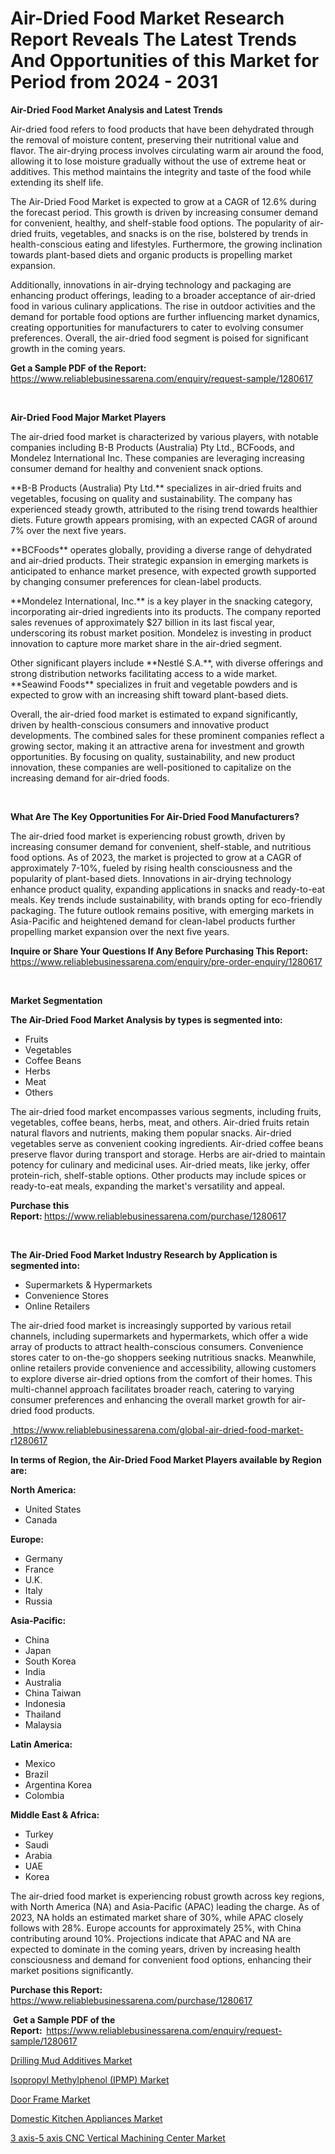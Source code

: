 <p><h1>Air-Dried Food Market Research Report Reveals The Latest Trends And Opportunities of this Market for Period from 2024 - 2031</h1></p><p><strong>Air-Dried Food Market Analysis and Latest Trends</strong></p>
<p><p>Air-dried food refers to food products that have been dehydrated through the removal of moisture content, preserving their nutritional value and flavor. The air-drying process involves circulating warm air around the food, allowing it to lose moisture gradually without the use of extreme heat or additives. This method maintains the integrity and taste of the food while extending its shelf life.</p><p>The Air-Dried Food Market is expected to grow at a CAGR of 12.6% during the forecast period. This growth is driven by increasing consumer demand for convenient, healthy, and shelf-stable food options. The popularity of air-dried fruits, vegetables, and snacks is on the rise, bolstered by trends in health-conscious eating and lifestyles. Furthermore, the growing inclination towards plant-based diets and organic products is propelling market expansion.</p><p>Additionally, innovations in air-drying technology and packaging are enhancing product offerings, leading to a broader acceptance of air-dried food in various culinary applications. The rise in outdoor activities and the demand for portable food options are further influencing market dynamics, creating opportunities for manufacturers to cater to evolving consumer preferences. Overall, the air-dried food segment is poised for significant growth in the coming years.</p></p>
<p><strong>Get a Sample PDF of the Report:&nbsp;</strong> <a href="https://www.reliablebusinessarena.com/enquiry/request-sample/1280617?utm_campaign=1172&utm_medium=2&utm_source=Github&utm_content=ia&utm_term=30092024&utm_id=air-dried-food">https://www.reliablebusinessarena.com/enquiry/request-sample/1280617</a></p>
<p>&nbsp;</p>
<p><strong>Air-Dried Food Major Market Players</strong></p>
<p><p>The air-dried food market is characterized by various players, with notable companies including B-B Products (Australia) Pty Ltd., BCFoods, and Mondelez International Inc. These companies are leveraging increasing consumer demand for healthy and convenient snack options.</p><p>**B-B Products (Australia) Pty Ltd.** specializes in air-dried fruits and vegetables, focusing on quality and sustainability. The company has experienced steady growth, attributed to the rising trend towards healthier diets. Future growth appears promising, with an expected CAGR of around 7% over the next five years.</p><p>**BCFoods** operates globally, providing a diverse range of dehydrated and air-dried products. Their strategic expansion in emerging markets is anticipated to enhance market presence, with expected growth supported by changing consumer preferences for clean-label products.</p><p>**Mondelez International, Inc.** is a key player in the snacking category, incorporating air-dried ingredients into its products. The company reported sales revenues of approximately $27 billion in its last fiscal year, underscoring its robust market position. Mondelez is investing in product innovation to capture more market share in the air-dried segment.</p><p>Other significant players include **Nestlé S.A.**, with diverse offerings and strong distribution networks facilitating access to a wide market. **Seawind Foods** specializes in fruit and vegetable powders and is expected to grow with an increasing shift toward plant-based diets.</p><p>Overall, the air-dried food market is estimated to expand significantly, driven by health-conscious consumers and innovative product developments. The combined sales for these prominent companies reflect a growing sector, making it an attractive arena for investment and growth opportunities. By focusing on quality, sustainability, and new product innovation, these companies are well-positioned to capitalize on the increasing demand for air-dried foods.</p></p>
<p>&nbsp;</p>
<p><strong>What Are The Key Opportunities For Air-Dried Food Manufacturers?</strong></p>
<p><p>The air-dried food market is experiencing robust growth, driven by increasing consumer demand for convenient, shelf-stable, and nutritious food options. As of 2023, the market is projected to grow at a CAGR of approximately 7-10%, fueled by rising health consciousness and the popularity of plant-based diets. Innovations in air-drying technology enhance product quality, expanding applications in snacks and ready-to-eat meals. Key trends include sustainability, with brands opting for eco-friendly packaging. The future outlook remains positive, with emerging markets in Asia-Pacific and heightened demand for clean-label products further propelling market expansion over the next five years.</p></p>
<p><strong>Inquire or Share Your Questions If Any Before Purchasing This Report:</strong> <a href="https://www.reliablebusinessarena.com/enquiry/pre-order-enquiry/1280617?utm_campaign=1172&utm_medium=2&utm_source=Github&utm_content=ia&utm_term=30092024&utm_id=air-dried-food">https://www.reliablebusinessarena.com/enquiry/pre-order-enquiry/1280617</a></p>
<p>&nbsp;</p>
<p><strong>Market Segmentation</strong></p>
<p><strong>The Air-Dried Food Market Analysis by types is segmented into:</strong></p>
<p><ul><li>Fruits</li><li>Vegetables</li><li>Coffee Beans</li><li>Herbs</li><li>Meat</li><li>Others</li></ul></p>
<p><p>The air-dried food market encompasses various segments, including fruits, vegetables, coffee beans, herbs, meat, and others. Air-dried fruits retain natural flavors and nutrients, making them popular snacks. Air-dried vegetables serve as convenient cooking ingredients. Air-dried coffee beans preserve flavor during transport and storage. Herbs are air-dried to maintain potency for culinary and medicinal uses. Air-dried meats, like jerky, offer protein-rich, shelf-stable options. Other products may include spices or ready-to-eat meals, expanding the market's versatility and appeal.</p></p>
<p><strong>Purchase this Report:&nbsp;</strong><a href="https://www.reliablebusinessarena.com/purchase/1280617?utm_campaign=1172&utm_medium=2&utm_source=Github&utm_content=ia&utm_term=30092024&utm_id=air-dried-food">https://www.reliablebusinessarena.com/purchase/1280617</a></p>
<p>&nbsp;</p>
<p><strong>The Air-Dried Food Market Industry Research by Application is segmented into:</strong></p>
<p><ul><li>Supermarkets & Hypermarkets</li><li>Convenience Stores</li><li>Online Retailers</li></ul></p>
<p><p>The air-dried food market is increasingly supported by various retail channels, including supermarkets and hypermarkets, which offer a wide array of products to attract health-conscious consumers. Convenience stores cater to on-the-go shoppers seeking nutritious snacks. Meanwhile, online retailers provide convenience and accessibility, allowing customers to explore diverse air-dried options from the comfort of their homes. This multi-channel approach facilitates broader reach, catering to varying consumer preferences and enhancing the overall market growth for air-dried food products.</p></p>
<p><a href="https://www.reliablebusinessarena.com/global-air-dried-food-market-r1280617?utm_campaign=1172&utm_medium=2&utm_source=Github&utm_content=ia&utm_term=30092024&utm_id=air-dried-food">&nbsp;https://www.reliablebusinessarena.com/global-air-dried-food-market-r1280617</a></p>
<p><strong>In terms of Region, the Air-Dried Food Market Players available by Region are:</strong></p>
<p>
    <p> <strong> North America: </strong>
        <ul>
            <li>United States</li>
            <li>Canada</li>
        </ul>
        </p> 
    <p> <strong> Europe: </strong>
        <ul>
            <li>Germany</li>
            <li>France</li>
            <li>U.K.</li>
            <li>Italy</li>
            <li>Russia</li>
        </ul>
        </p> 
    <p> <strong> Asia-Pacific: </strong>
        <ul>
            <li>China</li>
            <li>Japan</li>
            <li>South Korea</li>
            <li>India</li>
            <li>Australia</li>
            <li>China Taiwan</li>
            <li>Indonesia</li>
            <li>Thailand</li>
            <li>Malaysia</li>
        </ul>
        </p> 
    <p> <strong> Latin America: </strong>
        <ul>
            <li>Mexico</li>
            <li>Brazil</li>
            <li>Argentina Korea</li>
            <li>Colombia</li>
        </ul>
        </p> 
    <p> <strong> Middle East & Africa: </strong>
        <ul>
            <li>Turkey</li>
            <li>Saudi</li>
            <li>Arabia</li>
            <li>UAE</li>
            <li>Korea</li>
        </ul>
    </p>
    </p>
<p><p>The air-dried food market is experiencing robust growth across key regions, with North America (NA) and Asia-Pacific (APAC) leading the charge. As of 2023, NA holds an estimated market share of 30%, while APAC closely follows with 28%. Europe accounts for approximately 25%, with China contributing around 10%. Projections indicate that APAC and NA are expected to dominate in the coming years, driven by increasing health consciousness and demand for convenient food options, enhancing their market positions significantly.</p></p>
<p><strong>Purchase this Report: </strong><a href="https://www.reliablebusinessarena.com/purchase/1280617?utm_campaign=1172&utm_medium=2&utm_source=Github&utm_content=ia&utm_term=30092024&utm_id=air-dried-food">https://www.reliablebusinessarena.com/purchase/1280617</a></p>
<p>&nbsp;<strong>Get a Sample PDF of the Report:&nbsp;&nbsp;</strong><a href="https://www.reliablebusinessarena.com/enquiry/request-sample/1280617?utm_campaign=1172&utm_medium=2&utm_source=Github&utm_content=ia&utm_term=30092024&utm_id=air-dried-food">https://www.reliablebusinessarena.com/enquiry/request-sample/1280617</a></p>
<p><strong></strong></p>
<p><p><a href="https://issuu.com/reportprime-2/docs/drilling-mud-additives-market-size-_7a974aacda1ceb?utm_campaign=1172&utm_medium=2&utm_source=Github&utm_content=ia&utm_term=30092024&utm_id=air-dried-food">Drilling Mud Additives Market</a></p><p><a href="https://issuu.com/reportprime-2/docs/isopropyl-methylphenol-ipmp-market-_a1994b9b3971a7?utm_campaign=1172&utm_medium=2&utm_source=Github&utm_content=ia&utm_term=30092024&utm_id=air-dried-food">Isopropyl Methylphenol (IPMP) Market</a></p><p><a href="https://www.linkedin.com/pulse/global-door-frame-market-exploring-share-trends-future-growth-2ve7c?utm_campaign=1172&utm_medium=2&utm_source=Github&utm_content=ia&utm_term=30092024&utm_id=air-dried-food">Door Frame Market</a></p><p><a href="https://www.linkedin.com/pulse/strategic-roadmap-global-domestic-kitchen-appliances-szmkc?utm_campaign=1172&utm_medium=2&utm_source=Github&utm_content=ia&utm_term=30092024&utm_id=air-dried-food">Domestic Kitchen Appliances Market</a></p><p><a href="https://github.com/julyju69/Market-Research-Report-List-5/blob/main/3-axis-5-axis-cnc-vertical-machining-center-market.md?utm_campaign=1172&utm_medium=2&utm_source=Github&utm_content=ia&utm_term=30092024&utm_id=air-dried-food">3 axis-5 axis CNC Vertical Machining Center Market</a></p></p>